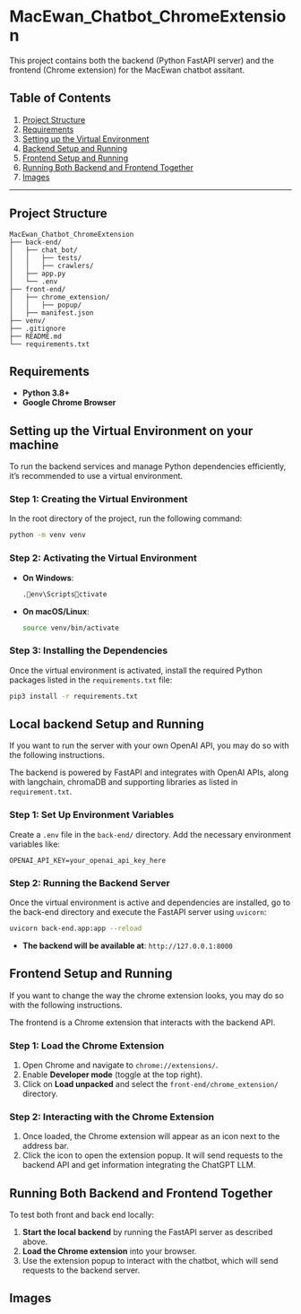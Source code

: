 
# MacEwan_Chatbot_ChromeExtension

This project contains both the backend (Python FastAPI server) and the frontend (Chrome extension) for the MacEwan chatbot assitant.

## Table of Contents

1. [Project Structure](#project-structure)
2. [Requirements](#requirements)
3. [Setting up the Virtual Environment](#setting-up-the-virtual-environment-on-your-machine)
4. [Backend Setup and Running](#local-backend-setup-and-running)
5. [Frontend Setup and Running](#frontend-setup-and-running)
6. [Running Both Backend and Frontend Together](#running-both-backend-and-frontend-together)
7. [Images](#images)

---

## Project Structure

```
MacEwan_Chatbot_ChromeExtension
├── back-end/
│   ├── chat_bot/
│   │   ├── tests/
│   │   ├── crawlers/
│   ├── app.py
│   └── .env
├── front-end/
│   ├── chrome_extension/
│   │   ├── popup/
│   ├── manifest.json
├── venv/
├── .gitignore
├── README.md
└── requirements.txt
```

## Requirements

- **Python 3.8+**
- **Google Chrome Browser**
  
## Setting up the Virtual Environment on your machine

To run the backend services and manage Python dependencies efficiently, it’s recommended to use a virtual environment.

### Step 1: Creating the Virtual Environment

In the root directory of the project, run the following command:

```bash
python -m venv venv
```

### Step 2: Activating the Virtual Environment

- **On Windows**:
  ```bash
  .env\Scriptsctivate
  ```

- **On macOS/Linux**:
  ```bash
  source venv/bin/activate
  ```

### Step 3: Installing the Dependencies

Once the virtual environment is activated, install the required Python packages listed in the `requirements.txt` file:

```bash
pip3 install -r requirements.txt
```

## Local backend Setup and Running

If you want to run the server with your own OpenAI API, you may do so with the following instructions.

The backend is powered by FastAPI and integrates with OpenAI APIs, along with langchain, chromaDB and supporting libraries as listed in `requirement.txt`. 

### Step 1: Set Up Environment Variables

Create a `.env` file in the `back-end/` directory. Add the necessary environment variables like:

```
OPENAI_API_KEY=your_openai_api_key_here
```

### Step 2: Running the Backend Server

Once the virtual environment is active and dependencies are installed, go to the back-end directory and execute the FastAPI server using `uvicorn`:

```bash
uvicorn back-end.app:app --reload
```

- **The backend will be available at**: `http://127.0.0.1:8000`

## Frontend Setup and Running

If you want to change the way the chrome extension looks, you may do so with the following instructions.

The frontend is a Chrome extension that interacts with the backend API.

### Step 1: Load the Chrome Extension

1. Open Chrome and navigate to `chrome://extensions/`.
2. Enable **Developer mode** (toggle at the top right).
3. Click on **Load unpacked** and select the `front-end/chrome_extension/` directory.

### Step 2: Interacting with the Chrome Extension

1. Once loaded, the Chrome extension will appear as an icon next to the address bar.
2. Click the icon to open the extension popup. It will send requests to the backend API and get information integrating the ChatGPT LLM.

## Running Both Backend and Frontend Together

To test both front and back end locally:

1. **Start the local backend** by running the FastAPI server as described above.
2. **Load the Chrome extension** into your browser.
3. Use the extension popup to interact with the chatbot, which will send requests to the backend server.

## Images
